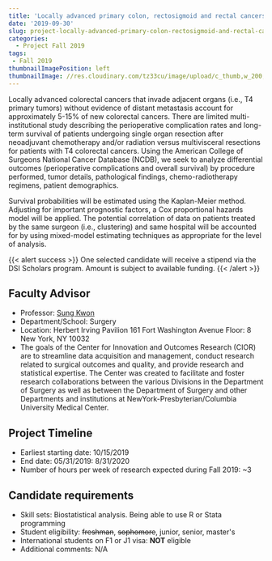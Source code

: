 ```yaml
---
title: 'Locally advanced primary colon, rectosigmoid and rectal cancers: Perioperative outcomes and survival with multivisceral resection'
date: '2019-09-30'
slug: project-locally-advanced-primary-colon-rectosigmoid-and-rectal-cancers-perioperative-outcomes-and-survival-with-multivisceral-resection
categories:
  - Project Fall 2019
tags:
 - Fall 2019
thumbnailImagePosition: left
thumbnailImage: //res.cloudinary.com/tz33cu/image/upload/c_thumb,w_200,g_face/v1547675604/2000px-Capsule__ge%CC%81lule.svg_spzxwr.png
---
```

Locally advanced colorectal cancers that invade adjacent organs (i.e., T4 primary tumors) without evidence of distant metastasis account for approximately 5-15% of new colorectal cancers.  There are limited multi-institutional study describing the perioperative complication rates and long-term survival of patients undergoing single organ resection after neoadjuvant chemotherapy and/or radiation versus multivisceral resections for patients with T4 colorectal cancers.  Using the American College of Surgeons National Cancer Database (NCDB), we seek to analyze differential outcomes (perioperative complications and overall survival) by procedure performed, tumor details, pathological findings, chemo-radiotherapy regimens, patient demographics. 

<!--more-->
Survival probabilities will be estimated using the Kaplan-Meier method.  Adjusting for important prognostic factors, a Cox proportional hazards model will be applied.  The potential correlation of data on patients treated by the same surgeon (i.e., clustering) and same hospital will be accounted for by using mixed-model estimating techniques as appropriate for the level of analysis.

{{< alert success >}}
One selected candidate will receive a stipend via the DSI Scholars program. Amount is subject to available funding.
{{< /alert >}}

## Faculty Advisor
+ Professor: [Sung Kwon](https://columbiasurgery.org/cior/cior-faculty)
+ Department/School: Surgery
+ Location: Herbert Irving Pavilion 161 Fort Washington Avenue Floor: 8 New York, NY 10032
+ The goals of the Center for Innovation and Outcomes Research (CIOR) are to streamline data acquisition and management, conduct research related to surgical outcomes and quality, and provide research and statistical expertise. The Center was created to facilitate and foster research collaborations between the various Divisions in the Department of Surgery as well as between the Department of Surgery and other Departments and institutions at NewYork-Presbyterian/Columbia University Medical Center.

## Project Timeline
+ Earliest starting date: 10/15/2019
+ End date: 05/31/2019: 8/31/2020
+ Number of hours per week of research expected during Fall 2019: ~3

## Candidate requirements
+ Skill sets: Biostatistical analysis. Being able to use R or Stata programming
+ Student eligibility: ~~freshman~~, ~~sophomore~~, junior, senior, master's
+ International students on F1 or J1 visa: **NOT** eligible
+ Additional comments: 
N/A
